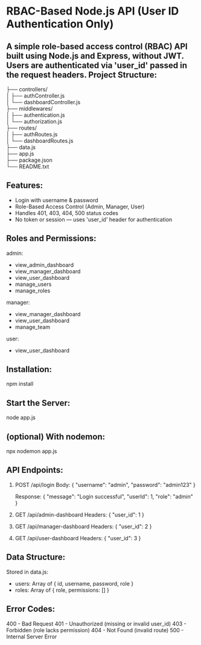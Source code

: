 


RBAC-Based Node.js API (User ID Authentication Only)
=====================================================

A simple role-based access control (RBAC) API built using Node.js and Express, without JWT.
Users are authenticated via 'user_id' passed in the request headers.
Project Structure:
------------------


├── controllers/<br>
│   ├── authController.js<br>
│   └── dashboardController.js<br>
├── middlewares/<br>
│   ├── authentication.js<br>
│   └── authorization.js<br>
├── routes/<br>
│   ├── authRoutes.js<br>
│   └── dashboardRoutes.js<br>
├── data.js<br>
├── app.js<br>
├── package.json<br>
└── README.txt<br>


Features:
---------
- Login with username & password
- Role-Based Access Control (Admin, Manager, User)
- Handles 401, 403, 404, 500 status codes
- No token or session — uses 'user_id' header for authentication

Roles and Permissions:
-----------------------
admin:
  - view_admin_dashboard
  - view_manager_dashboard
  - view_user_dashboard
  - manage_users
  - manage_roles

manager:
  - view_manager_dashboard
  - view_user_dashboard
  - manage_team

user:
  - view_user_dashboard

Installation:
-------------
npm install

Start the Server:
-----------------
node app.js

(optional) With nodemon:
-------------------------
npx nodemon app.js

API Endpoints:
--------------
1. POST /api/login
   Body:
   {
     "username": "admin",
     "password": "admin123"
   }

   Response:
   {
     "message": "Login successful",
     "userId": 1,
     "role": "admin"
   }

2. GET /api/admin-dashboard
   Headers: { "user_id": 1 }

3. GET /api/manager-dashboard
   Headers: { "user_id": 2 }

4. GET /api/user-dashboard
   Headers: { "user_id": 3 }

Data Structure:
---------------
Stored in data.js:
- users: Array of { id, username, password, role }
- roles: Array of { role, permissions: [] }

Error Codes:
------------
400 - Bad Request
401 - Unauthorized (missing or invalid user_id)
403 - Forbidden (role lacks permission)
404 - Not Found (invalid route)
500 - Internal Server Error
